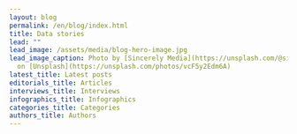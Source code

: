 ```yaml
---
layout: blog
permalink: /en/blog/index.html
title: Data stories
lead: ""
lead_image: /assets/media/blog-hero-image.jpg
lead_image_caption: Photo by [Sincerely Media](https://unsplash.com/@sincerelymedia)
  on [Unsplash](https://unsplash.com/photos/vcF5y2Edm6A)
latest_title: Latest posts
editorials_title: Articles
interviews_title: Interviews
infographics_title: Infographics
categories_title: Categories
authors_title: Authors
---
```

